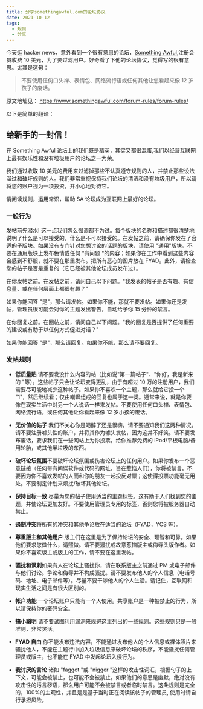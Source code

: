 ```yaml
---
title: 分享somethingawful.com的论坛协议
date: 2021-10-12
tags:
  - 规则
  - 分享
---
```


今天逛 hacker news，意外看到一个很有意思的论坛，[Something Awful](https://www.somethingawful.com/),注册会员收费 10 美元，为了要过滤用户。好奇看了下他的论坛协议，觉得写的很有意思。尤其是这句：

> 不要使用任何口头禅、表情包、网络流行语或任何其他让您看起来像 12 岁孩子的废话。

原文地址见： https://www.somethingawful.com/forum-rules/forum-rules/

以下是简单的翻译：

## 给新手的一封信！

在 Something Awful 论坛上的我们既是精英，其实又都很混蛋,我们以经营互联网上最有娱乐性和没有垃圾用户的论坛之一为荣。

我们通过收取 10 美元的费用来过滤掉那些不认真遵守规则的人，并禁止那些设法溜过和破坏规则的人。我们非常重视保持我们论坛的清洁和没有垃圾用户，所以请将您的账户视为一项投资，并小心地对待它。

请阅读规则，运用常识，帮助 SA 论坛成为互联网上最好的论坛。

### 一般行为

发帖前先潜水! 这一点我们怎么强调都不为过。每个版块的名称和描述都很清楚地说明了什么是可以接受的，什么是不可以接受的。在发帖之前，请确保你发在了合适的子版块。如果没有专门针对您想讨论的话题的版块，请使用 "通用"版块。不要在通用版块上发布色情或任何 "有问题 "的内容；如果你在工作中看到这些内容会感到不舒服，就不要在那里发布。把所有恶心的图片放在 FYAD。此外，请检查您的帖子是否是重复的（它已经被其他论坛成员发布过）。

在你发帖之前。在发帖之前，请问自己以下问题。"我发表的帖子是否有趣、有信息量、或在任何层面上都很有趣？"

如果你能回答 "是"，那么请发帖。如果你不能，那就不要发帖。如果你还是发帖，管理员很可能会对你的主题发出警告，自动给予你 15 分钟的禁言。

在你回复之前。在回帖之前，请问自己以下问题。"我的回复是否提供了任何重要的建议或有助于以任何方式促进对话？"

如果你能回答 "是"，那么请回复。如果你不能，那么请不要回复。

### 发帖规则

- **低质量贴** 请不要发没什么内容的帖（比如说"第一篇帖子"、"你好，我是新来的 "等）。这些帖子只会让论坛变得更乱，由于有超过 10 万的注册用户，我们需要尽可能地减少这种帖子。如果你不喜欢一个主题，那么就给它投一个 "1"，然后继续看；仅由嘲讽组成的回复也属于这一类。通常来说，就是你要像在现实生活中对另一个人说话一样来发帖。不要使用任何口头禅、表情包、网络流行语，或任何其他让你看起来像 12 岁小孩的废话。

- **无价值的帖子** 我们不关心你是喝醉了还是很嗨，请不要通知我们这两种情况。请不要注册噱头性的账户，并将其作为噱头发帖，因为这并不好笑。请不要发布废话，要求我们在一些网站上为你投票，给你推荐免费的 iPod/平板电脑/备用轮胎，或其他半垃圾的东西。

- **破坏论坛氛围**不要破坏论坛氛围或伤害论坛上的任何用户。如果你发布一个恶意链接（任何带有间谍软件或代码的网址，旨在惹恼人们），你将被禁言。不要因为你不喜欢发帖的人而和你的朋友一起投反对票；这使得投票功能毫无用处。不要制定计划来烦扰/破坏其他论坛。

- **保持目标一致** 尽量为您的帖子使用适当的主题标签。这有助于人们找到您的主题，并使论坛更加友好。不要使用管理员专用的标签，否则您将被服务器自动禁止。

- **遏制冲突**将所有的冲突和其他争论放在适当的论坛（FYAD，YCS 等）。

- **尊重版主和其他用户** 版主们在这里是为了保持论坛的安全、理智和可靠。如果他们要求您做什么，请照做。请不要骚扰或故意惹恼版主或侮辱头版作者。如果你不喜欢版主或版主的工作，请不要在这里发帖。

- **骚扰和讽刺**如果有人在论坛上骚扰你，请在联系版主之前通过 PM 或电子邮件与他们讨论。争论和侮辱并不构成骚扰。请不要发布他人的个人信息（电话号码、地址、电子邮件等）。尽量不要干涉他人的个人生活。请记住，互联网和现实生活之间是有很大区别的。

- **帐户功能** 一个论坛账户只能有一个人使用。共享账户是一种被禁止的行为，所以请保持你的密码安全。

- **搞小聪明** 请不要试图利用漏洞来规避这里列出的一些规则。这些规则只是一般准则，非常灵活。

- **FYAD 自由** 你不能发布违法内容，不能通过发布他人的个人信息或裸体照片来骚扰他人，不能在主题行中加入垃圾信息来破坏论坛的秩序，不能骚扰任何管理员或版主，也不能在 FYAD 中发起论坛入侵行为。

- **我讨厌的言论** 诸如 "faggot "或 "nigger "这样的攻击性词汇，根据句子的上下文，可能会被禁止，也可能不会被禁止。如果他们的意思是幽默，绝对没有攻击性的污言秽语，那么用户可能不会被禁言或者临时禁言。这条规则是完全的，100%的主观性，并且是是基于当时正在阅读该帖子的管理员, 使用时请自行承担风险。
